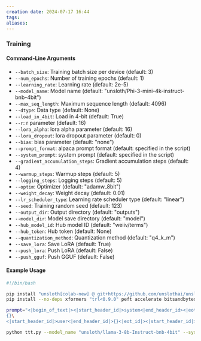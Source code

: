 ```yaml
---
creation date: 2024-07-17 16:44
tags: 
aliases:
---
```

### Training

#### Command-Line Arguments

- `--batch_size`: Training batch size per device (default: 3)
- `--num_epochs`: Number of training epochs (default: 1)
- `--learning_rate`: Learning rate (default: 2e-5)
- `--model_name`: Model name (default: "unsloth/Phi-3-mini-4k-instruct-bnb-4bit")
- `--max_seq_length`: Maximum sequence length (default: 4096)
- `--dtype`: Data type (default: None)
- `--load_in_4bit`: Load in 4-bit (default: True)
- `--r`: r parameter (default: 16)
- `--lora_alpha`: lora alpha parameter (default: 16)
- `--lora_dropout`: lora dropout parameter (default: 0)
- `--bias`: bias parameter (default: "none")
- `--prompt_format`: alpaca prompt format (default: specified in the script)
- `--system_prompt`: system prompt (default: specified in the script)
- `--gradient_accumulation_steps`: Gradient accumulation steps (default: 4)
- `--warmup_steps`: Warmup steps (default: 5)
- `--logging_steps`: Logging steps (default: 5)
- `--optim`: Optimizer (default: "adamw_8bit")
- `--weight_decay`: Weight decay (default: 0.01)
- `--lr_scheduler_type`: Learning rate scheduler type (default: "linear")
- `--seed`: Training random seed (default: 123)
- `--output_dir`: Output directory (default: "outputs")
- `--model_dir`: Model save directory (default: "model")
- `--hub_model_id`: Hub model ID (default: "weiiv/terms")
- `--hub_token`: Hub token (default: None)
- `--quantization_method`: Quantization method (default: "q4_k_m")
- `--save_lora`: Save LoRA (default: True)
- `--push_lora`: Push LoRA (default: False)
- `--push_gguf`: Push GGUF (default: False)

#### Example Usage

```bash
#!/bin/bash

pip install "unsloth[colab-new] @ git+https://github.com/unslothai/unsloth.git"
pip install --no-deps xformers "trl<0.9.0" peft accelerate bitsandbytes

prompt="<|begin_of_text|><|start_header_id|>system<|end_header_id><|eot_id|>\
{}\
<|start_header_id|>user<|end_header_id|>{}<|eot_id|><|start_header_id|>assistant<|end_header_id|>{}"

python ttt.py --model_name "unsloth/llama-3-8b-Instruct-bnb-4bit" --system_prompt $prompt
```


